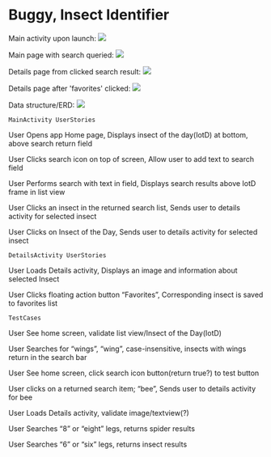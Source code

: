 <H1>
Buggy, Insect Identifier
</H1>



Main activity upon launch:
![](ReadmeImages/MainActivity.jpg)

Main page with search queried:
![](ReadmeImages/MainSearch.jpg)

Details page from clicked search result:
![](ReadmeImages/DetailsActivity.jpg)

Details page after 'favorites' clicked:
![](ReadmeImages/DetailsFavorited.jpg)

Data structure/ERD:
![](ReadmeImages/ERDandTable.jpg)

	MainActivity UserStories	
User	Opens app	Home page, Displays insect of the day(IotD) at bottom, above search return field

User	Clicks search icon on top of screen,	Allow user to add text to search field

User	Performs search with text in field,	Displays search results above IotD frame in list view

User	Clicks an insect in the returned search list,	Sends user to details activity for selected insect

User	Clicks on Insect of the Day,	Sends user to details activity for selected insect
		
	DetailsActivity UserStories	
User	Loads Details activity,	Displays an image and information about selected Insect

User	Clicks floating action button “Favorites”,	Corresponding insect is saved to favorites list
		
	TestCases	
User	See home screen,	validate list view/Insect of the Day(IotD)

User	Searches for “wings”, “wing”, case-insensitive,	insects with wings return in the search bar

User	See home screen,	click search icon button(return true?) to test button

User	clicks on a returned search item; “bee”,	Sends user to details activity for bee

User	Loads Details activity,	validate image/textview(?)

User	Searches “8” or “eight” legs,	returns spider results

User	Searches “6” or “six” legs,	returns insect results


